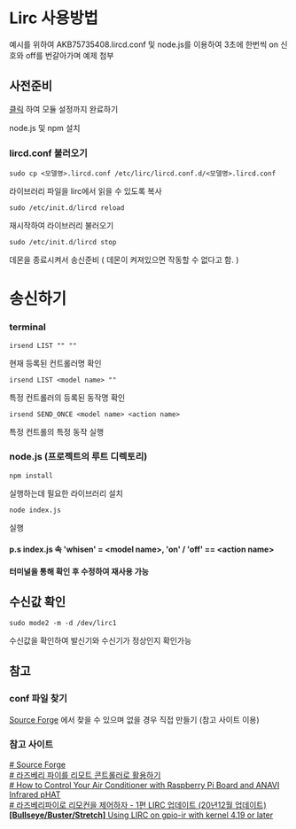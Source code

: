  # Lirc 사용방법

예시를 위하여 AKB75735408.lircd.conf 및 node.js를 이용하여 3초에 한번씩 on 신호와 off를 번갈아가며  예제 첨부

## 사전준비

[클릭](https://blog.aliencube.org/ko/2020/08/12/turning-raspberry-pi-into-remote-controller/) 하여 모듈 설정까지 완료하기

node.js 및 npm 설치


### lircd.conf 불러오기

    sudo cp <모델명>.lircd.conf /etc/lirc/lircd.conf.d/<모델명>.lircd.conf
라이브러리 파일을 lirc에서 읽을 수 있도록 복사

    sudo /etc/init.d/lircd reload
재시작하여 라이브러리 불러오기

    sudo /etc/init.d/lircd stop
데몬을 종료시켜서 송신준비 ( 데몬이 켜져있으면 작동할 수 없다고 함. )
# 송신하기

### terminal
    irsend LIST "" ""
   현재 등록된 컨트롤러명 확인
	   

    irsend LIST <model name> ""
  특정 컨트롤러의 등록된 동작명 확인
  

    irsend SEND_ONCE <model name> <action name>
   특정 컨트롤의 특정 동작 실행

### node.js (프로젝트의 루트 디렉토리)

    npm install
   실행하는데 필요한 라이브러리 설치
   

    node index.js
   실행

#### p.s index.js 속 'whisen' = \<model name>, 'on' / 'off' == \<action name>
#### 터미널을 통해 확인 후 수정하여 재사용 가능 
## 수신값 확인

    sudo mode2 -m -d /dev/lirc1
   수신값을 확인하여 발신기와 수신기가 정상인지 확인가능



## 참고
### conf 파일 찾기
[Source Forge](http://lirc-remotes.sourceforge.net/remotes-table.html) 에서 찾을 수 있으며 없을 경우 직접 만들기 (참고 사이트 이용)

### 참고 사이트
[# Source Forge](http://lirc-remotes.sourceforge.net/remotes-table.html) <br>
[# 라즈베리 파이를 리모트 콘트롤러로 활용하기](https://blog.aliencube.org/ko/2020/08/12/turning-raspberry-pi-into-remote-controller/) <br>
[# How to Control Your Air Conditioner with Raspberry Pi Board and ANAVI Infrared pHAT](https://www.cnx-software.com/2017/03/12/how-to-control-your-air-conditioner-with-raspberry-pi-board-and-anavi-infrared-phat/) <br>
[# 라즈베리파이로 리모컨을 제어하자 - 1편 LIRC 업데이트 (20년12월 업데이트)](https://blog.daum.net/p00q/180) <br>
[  **\[Bullseye/Buster/Stretch\]** Using LIRC on gpio-ir with kernel 4.19 or later](https://www.raspberrypi.org/forums/viewtopic.php?f=28&t=235256) <br>
